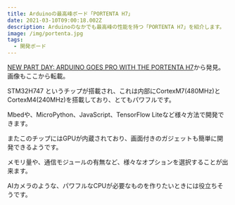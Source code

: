 ```yaml
---
title: Arduinoの最高峰ボード「PORTENTA H7」
date: 2021-03-10T09:00:18.002Z
description: Arduinoのなかでも最高峰の性能を持つ「PORTENTA H7」を紹介します。
image: /img/portenta.jpg
tags:
  - 開発ボード
---
```

[NEW PART DAY: ARDUINO GOES PRO WITH THE PORTENTA H7](https://hackaday.com/2020/01/15/new-part-day-arduino-goes-pro-with-the-portenta-h7/)から発見。画像もここから転載。

STM32H747 というチップが搭載され、これは内部にCortexM7(480MHz)とCortexM4(240MHz)を搭載しており、とてもパワフルです。

Mbedや、MicroPython、JavaScript、TensorFlow Liteなど様々方法で開発できます。

またこのチップにはGPUが内蔵されており、画面付きのガジェットも簡単に開発できるようです。

メモリ量や、通信モジュールの有無など、様々なオプションを選択することが出来ます。

AIカメラのような、パワフルなCPUが必要なものを作りたいときには役立ちそうです。
